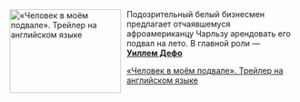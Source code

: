 <!--2025-06-21 23:00:54-->
<div class="yb">
  <div class="rss kino_kino"><a href="https://www.kino-teatr.ru/video/50497/" title="«Человек в моём подвале». Трейлер на английском языке"><img src="https://www.kino-teatr.ru/video/7/9/50497/poster.jpg" width="196" height="147" align="left" hspace="5" style="margin: 0px 10px 0px 5px" alt="«Человек в моём подвале». Трейлер на английском языке"/></a>Подозрительный белый бизнесмен предлагает отчаявшемуся афроамериканцу Чарльзу арендовать его подвал на лето. В главной роли — <a href=https://www.kino-teatr.ru/kino/acter/m/hollywood/49548/bio/ target=_blank><strong>Уиллем Дефо</strong></a> <p class="titl"><a href="https://www.kino-teatr.ru/video/50497/">«Человек в моём подвале». Трейлер на английском языке</a></p></div>
</div>
